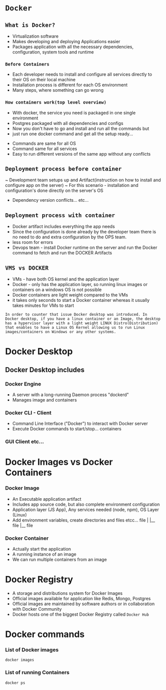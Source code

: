 
# `` Docker `` 

## `` What is Docker? ``

- Virtualization software 
- Makes developing and deploying Applications easier
- Packages application with all the necessary dependencies, configuration, system tools and runtime

### `` Before Containers ``

- Each developer needs to install and configure all services directly to their OS on their local machine
- Installation process is different for each OS environment
- Many steps, where something can go wrong

### `` How containers work(top level overview) ``

- With docker, the service you need is packaged in one single environment 
- Postgres packaged with all dependencies and configs 
- Now you don't have to go and install and run all the commands but 
- just run one docker command and get all the setup ready...
* Commands are same for all OS
* Command same for all services
* Easy to run different versions of the same app without any conflicts
  
## `` Deployment process before container ``

~ Development team setups up and Artifact(instruction on how to install and configure app on the server)
~ For this scenario - installation and configuration's done directly on the server's OS
* Dependency version conflicts... etc...

## `` Deployment process with container ``

- Docker artifact includes everything the app needs
- Since the configuration is done already by the developer team 
there is no need to do and extra configuration by the OPS team.
- less room for errors
- Devops team - install Docker runtime on the server and run the Docker command to fetch and run the DOCKER Artifacts

## `` VMS vs DOCKER ``

- VMs - have both OS kernel and the application layer
- Docker - only has the application layer, so running linux images or containers on a windows OS is not possible
- Docker containers are light weight compared to the VMs
- it takes only seconds to start a Docker container whereas it usually takes minutes for VMs to start

``` 
In order to counter that issue Docker desktop was introduced. In Docker desktop, if you have a linux container or an Image, the desktop has a hypervisor layer with a light weight LINUX Distro(Distribution) that enables to have a Linux OS Kernel allowing us to run Linux images/containers on Windows or any other systems.
```  
# Docker Desktop

## Docker Desktop includes 

### Docker Engine

* A server with a long-running Daemon process "dockerd"
* Manages image and containers

### Docker CLI - Client

* Command Line Interface ("Docker") to interact with Docker server
* Execute Docker commands to start/stop... containers

### GUI Client etc...


# Docker Images vs Docker Containers

### Docker Image

* An Executable application artifact 
* Includes app source code, but also complete environment configuration
* Application layer (JS App), Any services needed (node, npm), OS Layer (Linux)
* Add environment variables, create directories and files etcc...
file
 |
 |__ file 
 |__ file

### Docker Container

- Actually start the application
- A running instance of an image
- We can run multiple containers from an image

# Docker Registry

- A storage and distributions system for Docker Images
- Official images available for application like Redis, Mongo, Postgres
- Official images are maintained by software authors or in collaboration with Docker Community
-  Docker hosts one of the biggest Docker Registry called `Docker Hub`

# Docker commands 

### List of Docker images
``` docker images ```
### List of running Containers
``` docker ps ```

